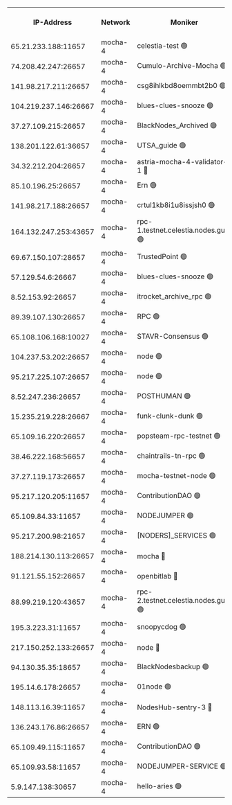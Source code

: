 


<table><tr><th>IP-Address</th><th>Network</th><th>Moniker</th><th>Latest Block Height</th><th>Earliest Block Height</th><th>Catching Up</th><th>Tx Index</th><th>Voting Power</th><th>Version</th><th>Scan Time</th></tr><tr><td>65.21.233.188:11657</td><td>mocha-4</td><td>celestia-test 🟢</td><td>4757519</td><td>0</td><td>False</td><td>on</td><td>0</td><td>3.3.1-mocha</td><td>2025-02-18T16:39:59.989388276UTC</td></tr><tr><td>74.208.42.247:26657</td><td>mocha-4</td><td>Cumulo-Archive-Mocha 🟢</td><td>4757485</td><td>1</td><td>False</td><td>on</td><td>0</td><td>3.3.1-mocha</td><td>2025-02-18T16:37:11.813063078UTC</td></tr><tr><td>141.98.217.211:26657</td><td>mocha-4</td><td>csg8ihlkbd8oemmbt2b0 🟢</td><td>4757487</td><td>1</td><td>False</td><td>on</td><td>0</td><td>3.3.0-mocha</td><td>2025-02-18T16:37:18.794529067UTC</td></tr><tr><td>104.219.237.146:26667</td><td>mocha-4</td><td>blues-clues-snooze 🟢</td><td>4757487</td><td>1</td><td>False</td><td>off</td><td>0</td><td>3.2.0-mocha</td><td>2025-02-18T16:37:19.535769800UTC</td></tr><tr><td>37.27.109.215:26657</td><td>mocha-4</td><td>BlackNodes_Archived 🟢</td><td>4757488</td><td>1</td><td>False</td><td>off</td><td>0</td><td>3.3.0-mocha</td><td>2025-02-18T16:37:26.096176155UTC</td></tr><tr><td>138.201.122.61:36657</td><td>mocha-4</td><td>UTSA_guide 🟢</td><td>4757489</td><td>1</td><td>False</td><td>on</td><td>0</td><td>3.3.1-mocha</td><td>2025-02-18T16:37:28.566950580UTC</td></tr><tr><td>34.32.212.204:26657</td><td>mocha-4</td><td>astria-mocha-4-validator-1 🔴</td><td>4757489</td><td>1</td><td>False</td><td>on</td><td>10509044</td><td>3.3.1-mocha</td><td>2025-02-18T16:37:28.925859539UTC</td></tr><tr><td>85.10.196.25:26657</td><td>mocha-4</td><td>Ern 🟢</td><td>4757491</td><td>1</td><td>False</td><td>on</td><td>0</td><td>3.3.1-mocha</td><td>2025-02-18T16:37:41.535805173UTC</td></tr><tr><td>141.98.217.188:26657</td><td>mocha-4</td><td>crtul1kb8i1u8issjsh0 🟢</td><td>4757494</td><td>1</td><td>False</td><td>on</td><td>0</td><td>3.3.0-mocha</td><td>2025-02-18T16:37:54.687806947UTC</td></tr><tr><td>164.132.247.253:43657</td><td>mocha-4</td><td>rpc-1.testnet.celestia.nodes.guru 🟢</td><td>4757501</td><td>1</td><td>False</td><td>on</td><td>0</td><td>3.3.1-mocha</td><td>2025-02-18T16:38:28.603100839UTC</td></tr><tr><td>69.67.150.107:28657</td><td>mocha-4</td><td>TrustedPoint 🟢</td><td>4757505</td><td>1</td><td>False</td><td>on</td><td>0</td><td>3.3.0-mocha</td><td>2025-02-18T16:38:48.404935390UTC</td></tr><tr><td>57.129.54.6:26667</td><td>mocha-4</td><td>blues-clues-snooze 🟢</td><td>4757506</td><td>1</td><td>False</td><td>off</td><td>0</td><td>3.2.0-mocha</td><td>2025-02-18T16:38:53.382338506UTC</td></tr><tr><td>8.52.153.92:26657</td><td>mocha-4</td><td>itrocket_archive_rpc 🟢</td><td>4757510</td><td>1</td><td>False</td><td>on</td><td>0</td><td>3.3.1-mocha</td><td>2025-02-18T16:39:13.604205162UTC</td></tr><tr><td>89.39.107.130:26657</td><td>mocha-4</td><td>RPC 🟢</td><td>4757514</td><td>1</td><td>False</td><td>on</td><td>0</td><td>3.3.1-mocha</td><td>2025-02-18T16:39:32.880400631UTC</td></tr><tr><td>65.108.106.168:10027</td><td>mocha-4</td><td>STAVR-Consensus 🟢</td><td>4757517</td><td>1</td><td>False</td><td>on</td><td>0</td><td>3.3.1-mocha</td><td>2025-02-18T16:39:53.074659181UTC</td></tr><tr><td>104.237.53.202:26657</td><td>mocha-4</td><td>node 🟢</td><td>4757519</td><td>1</td><td>False</td><td>on</td><td>0</td><td>3.0.0-mocha</td><td>2025-02-18T16:40:01.787094530UTC</td></tr><tr><td>95.217.225.107:26657</td><td>mocha-4</td><td>node 🟢</td><td>4757519</td><td>1</td><td>False</td><td>on</td><td>0</td><td>3.3.1-mocha</td><td>2025-02-18T16:40:03.277430106UTC</td></tr><tr><td>8.52.247.236:26657</td><td>mocha-4</td><td>POSTHUMAN 🟢</td><td>4757520</td><td>1</td><td>False</td><td>on</td><td>0</td><td>3.3.1-mocha</td><td>2025-02-18T16:40:08.383115505UTC</td></tr><tr><td>15.235.219.228:26667</td><td>mocha-4</td><td>funk-clunk-dunk 🟢</td><td>4757523</td><td>1</td><td>False</td><td>off</td><td>0</td><td>3.2.0-mocha</td><td>2025-02-18T16:40:21.821858162UTC</td></tr><tr><td>65.109.16.220:26657</td><td>mocha-4</td><td>popsteam-rpc-testnet 🟢</td><td>4757524</td><td>1</td><td>False</td><td>on</td><td>0</td><td>3.3.1-mocha</td><td>2025-02-18T16:40:28.922921607UTC</td></tr><tr><td>38.46.222.168:56657</td><td>mocha-4</td><td>chaintrails-tn-rpc 🟢</td><td>4757530</td><td>1</td><td>False</td><td>on</td><td>0</td><td>3.3.1</td><td>2025-02-18T16:40:59.111041983UTC</td></tr><tr><td>37.27.119.173:26657</td><td>mocha-4</td><td>mocha-testnet-node 🟢</td><td>4757517</td><td>2631379</td><td>False</td><td>on</td><td>0</td><td>3.3.0-mocha</td><td>2025-02-18T16:39:52.611369831UTC</td></tr><tr><td>95.217.120.205:11657</td><td>mocha-4</td><td>ContributionDAO 🟢</td><td>4757519</td><td>2723055</td><td>False</td><td>on</td><td>0</td><td>3.3.0-mocha</td><td>2025-02-18T16:40:02.233316457UTC</td></tr><tr><td>65.109.84.33:11657</td><td>mocha-4</td><td>NODEJUMPER 🟢</td><td>4757519</td><td>3214501</td><td>False</td><td>off</td><td>0</td><td>3.0.0-mocha</td><td>2025-02-18T16:40:02.782125972UTC</td></tr><tr><td>95.217.200.98:21657</td><td>mocha-4</td><td>[NODERS]_SERVICES 🟢</td><td>4757487</td><td>3453468</td><td>False</td><td>on</td><td>0</td><td>3.2.0-mocha</td><td>2025-02-18T16:37:18.340893263UTC</td></tr><tr><td>188.214.130.113:26657</td><td>mocha-4</td><td>mocha 🔴</td><td>4757495</td><td>4163991</td><td>False</td><td>off</td><td>100001</td><td>3.3.0-mocha</td><td>2025-02-18T16:37:59.233870191UTC</td></tr><tr><td>91.121.55.152:26657</td><td>mocha-4</td><td>openbitlab 🔴</td><td>4757493</td><td>4177001</td><td>False</td><td>off</td><td>501058</td><td>3.3.1</td><td>2025-02-18T16:37:48.108430815UTC</td></tr><tr><td>88.99.219.120:43657</td><td>mocha-4</td><td>rpc-2.testnet.celestia.nodes.guru 🟢</td><td>4757517</td><td>4178037</td><td>False</td><td>on</td><td>0</td><td>3.3.1-mocha</td><td>2025-02-18T16:39:50.059804615UTC</td></tr><tr><td>195.3.223.31:11657</td><td>mocha-4</td><td>snoopycdog 🟢</td><td>4757526</td><td>4208501</td><td>False</td><td>off</td><td>0</td><td>3.3.1-mocha</td><td>2025-02-18T16:40:37.790699545UTC</td></tr><tr><td>217.150.252.133:26657</td><td>mocha-4</td><td>node 🔴</td><td>4757514</td><td>4244833</td><td>False</td><td>off</td><td>100505</td><td>3.3.1-mocha</td><td>2025-02-18T16:39:35.376330229UTC</td></tr><tr><td>94.130.35.35:18657</td><td>mocha-4</td><td>BlackNodesbackup 🟢</td><td>4757531</td><td>4579501</td><td>False</td><td>on</td><td>0</td><td>3.0.0-mocha</td><td>2025-02-18T16:41:02.248601156UTC</td></tr><tr><td>195.14.6.178:26657</td><td>mocha-4</td><td>01node 🟢</td><td>4757510</td><td>4633398</td><td>False</td><td>on</td><td>0</td><td>3.3.1</td><td>2025-02-18T16:39:16.086578722UTC</td></tr><tr><td>148.113.16.39:11657</td><td>mocha-4</td><td>NodesHub-sentry-3 🔴</td><td>4757507</td><td>4636573</td><td>False</td><td>on</td><td>107152</td><td>3.3.1</td><td>2025-02-18T16:38:58.399658208UTC</td></tr><tr><td>136.243.176.86:26657</td><td>mocha-4</td><td>ERN 🟢</td><td>4757519</td><td>4722501</td><td>False</td><td>off</td><td>0</td><td>3.3.1-mocha</td><td>2025-02-18T16:40:00.756397261UTC</td></tr><tr><td>65.109.49.115:11657</td><td>mocha-4</td><td>ContributionDAO 🟢</td><td>4757505</td><td>4748476</td><td>False</td><td>off</td><td>0</td><td>3.3.0-mocha</td><td>2025-02-18T16:38:48.868829982UTC</td></tr><tr><td>65.109.93.58:11657</td><td>mocha-4</td><td>NODEJUMPER-SERVICE 🟢</td><td>4757531</td><td>4752501</td><td>False</td><td>off</td><td>0</td><td>3.0.0-mocha</td><td>2025-02-18T16:41:01.854093188UTC</td></tr><tr><td>5.9.147.138:30657</td><td>mocha-4</td><td>hello-aries 🟢</td><td>4757502</td><td>4755501</td><td>False</td><td>off</td><td>0</td><td>3.3.1-mocha</td><td>2025-02-18T16:38:37.163194569UTC</td></tr></table>